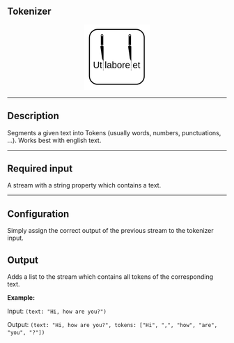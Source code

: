 ## Tokenizer

<p align="center"> 
    <img src="icon.png" width="150px;" class="pe-image-documentation"/>
</p>

***

## Description

Segments a given text into Tokens (usually words, numbers, punctuations, ...). Works best with english text.

***

## Required input

A stream with a string property which contains a text.

***

## Configuration

Simply assign the correct output of the previous stream to the tokenizer input.

## Output

Adds a list to the stream which contains all tokens of the corresponding text.

**Example:**

Input: `(text: "Hi, how are you?")`

Output: `(text: "Hi, how are you?", tokens: ["Hi", ",", "how", "are", "you", "?"])`
